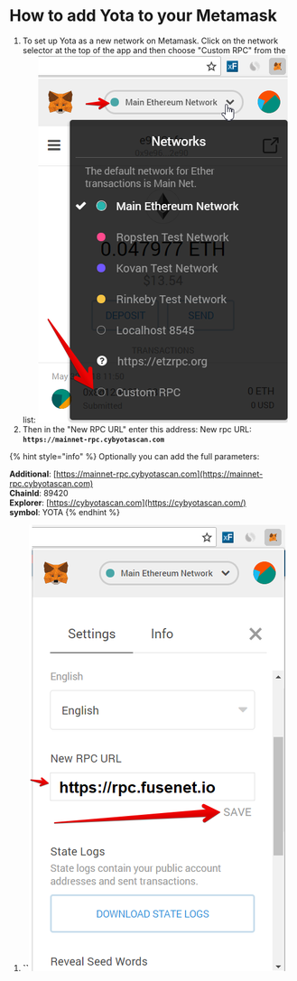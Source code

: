 # How to add Yota to your Metamask

1. To set up Yota as a new network on Metamask. Click on the network selector at the top of the app and then choose "Custom RPC" from the list:   ![](.gitbook/assets/etz1%20%281%29.png)  
2. Then in the "New RPC URL" enter this address: New rpc URL: **`https://mainnet-rpc.cybyotascan.com`**

{% hint style="info" %}
Optionally you can add the full parameters:

**Additional**: [https://mainnet-rpc.cybyotascan.com](https://mainnet-rpc.cybyotascan.com)  
**ChainId**: 89420  
**Explorer**: [https://cybyotascan.com](https://cybyotascan.com/)  
**symbol**: YOTA
{% endhint %}

1. **\`\`**![](.gitbook/assets/ez2.png)

